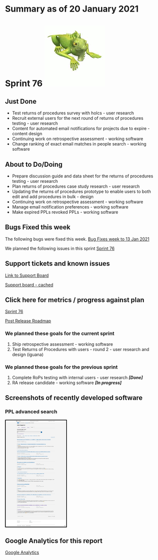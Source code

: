 # Summary as of 20 January 2021 

# Sprint 76 ![Iguana](graphs/iguana.png)

## Just Done
* Test returns of procedures survey with holcs - user research
* Recruit external users for the next round of returns of procedures testing - user research
* Content for automated email notifications for projects due to expire - content design
* Continuing work on retrospective assessment - working software
* Change ranking of exact email matches in people search - working software

## About to Do/Doing
* Prepare discussion guide and data sheet for the returns of procedures testing - user research
* Plan returns of procedures case study research - user research
* Updating the returns of procedures prototype to enable users to both edit and add procedures in bulk - design
* Continuing work on retrospective assessment - working software
* Manage email notification preferences - working software
* Make expired PPLs revoked PPLs - working software


## Bugs Fixed this week
The following bugs were fixed this week.
[Bug Fixes week to 13 Jan 2021](graphs/bugs20012021.png)

We planned the following issues in this sprint 
[Sprint 76](graphs/sprint20012021.png)

## Support tickets and known issues
[Link to Support Board](https://collaboration.homeoffice.gov.uk/jira/secure/RapidBoard.jspa?rapidView=1717&selectedIssue=ASSB-253)

[Support board - cached](graphs/supportBoard20012021.png)

## Click here for metrics / progress against plan
[Sprint 76](graphs/progress20012021.png)

[Post Release Roadmap](graphs/roadmap20012021.png)

### We planned these goals for the current sprint
1. Ship retrospective assessment - working software
2. Test Returns of Procedures with users - round 2 - user research and design (iguana)

### We planned these goals for the previous sprint
1. Complete RoPs testing with internal users - user research ***[Done]***
2. RA release candidate - working software ***[In progress]***

## Screenshots of recently developed software
### PPL advanced search 
<a href="graphs/proto1_20012021.png"><img src="graphs/proto1_20012021.png" alt="HTML5 Icon" width="200" style="border:2px solid black"></a>
<br>


## Google Analytics for this report
[Google Analytics](graphs/GA20012021.png)


